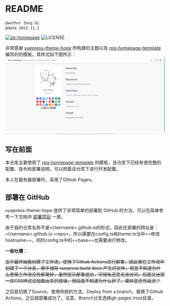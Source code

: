 # README
```wiki
@author Zeng Qi
@date 2022.12.1
```

[![zq-homepage](https://img.shields.io/badge/Zeng%20Qi's-Homepage-%234994c4?style=flat-square)](https://firstheart01.github.io/zq-homepage)
![LICENSE](https://img.shields.io/github/license/firstheart01/zq-homepage?style=flat-square)

非常感谢 [vuepress-theme-hope](https://vuepress-theme-hope.github.io/v2/) 所构建的主题以及 [rpg-homepage-template](https://ruopenggao.com) 编写的的模板，其样式如下图所示：
![demo-homepage](img/demo-homepage.png)


## 写在前面 

本仓库主要使用了 [rpg-homepage-template](https://ruopenggao.com) 的模板，该仓库下已经有很完整的配置、指令和部署说明，可以照着该仓库下进行开发配置。

本人在服务器部署时，采用了Github Pages。 

## 部署在 GitHub

vuepress-theme-hope 提供了非常简单的部署到 GitHub 的方法，可以先简单参考一下文档中 [部署项目](https://vuepress-theme-hope.github.io/v2/zh/cookbook/tutorial/deploy.html) 一章。

由于我的仓库名称不是\<Username\>.github.io的形式，因此在部署的网址是：\<Username\>.github.io.\<repo\>，所以需要在config.ts和theme.ts当中==修改hostname==，同时config.ts中的==base==也需要进行修改。

**一些吐槽：**

<s>由于最开始我创建了工作流，使用了Github Actions进行部署，因此我在工作流中创建了一个分支，用于储存 vuepress build docs 产生的文件，但是不知道为什么使用工作流没有部署好，虽然提示部署成功，可域名还是无法访问，后面又出现一些CSS样式没加载出来的错误，但后面不知道为什么好了，莫非是还有延迟？</s>​  ​

之后我切换了Source，使用传统的方法，Deploy from a branch，替换了Github Actions，之后就部署成功了。注意，Branch分支选择gh-pages /root目录。